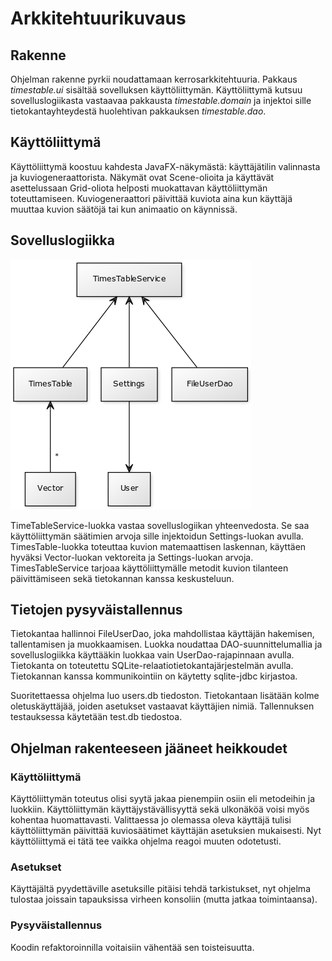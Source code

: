 # Arkkitehtuurikuvaus
## Rakenne
Ohjelman rakenne pyrkii noudattamaan kerrosarkkitehtuuria. Pakkaus _timestable.ui_ sisältää sovelluksen käyttöliittymän. Käyttöliittymä kutsuu sovelluslogiikasta vastaavaa pakkausta _timestable.domain_ ja injektoi sille tietokantayhteydestä huolehtivan pakkauksen _timestable.dao_.

## Käyttöliittymä
Käyttöliittymä koostuu kahdesta JavaFX-näkymästä: käyttäjätilin valinnasta ja  kuviogeneraattorista. Näkymät ovat Scene-olioita ja käyttävät asettelussaan Grid-oliota helposti muokattavan käyttöliittymän toteuttamiseen.
Kuviogeneraattori päivittää kuviota aina kun käyttäjä muuttaa kuvion säätöjä tai kun animaatio on käynnissä.

## Sovelluslogiikka
![Luokkakaavio](https://github.com/vikketii/ot-harjoitustyo/blob/master/dokumentaatio/kuvat/luokkakaavio.png)

TimeTableService-luokka vastaa sovelluslogiikan yhteenvedosta. Se saa käyttöliittymän säätimien arvoja sille injektoidun Settings-luokan avulla.
TimesTable-luokka toteuttaa kuvion matemaattisen laskennan, käyttäen hyväksi Vector-luokan vektoreita ja Settings-luokan arvoja.
TimesTableService tarjoaa käyttöliittymälle metodit kuvion tilanteen päivittämiseen sekä tietokannan kanssa keskusteluun.

## Tietojen pysyväistallennus
Tietokantaa hallinnoi FileUserDao, joka mahdollistaa käyttäjän hakemisen, tallentamisen ja muokkaamisen. Luokka noudattaa DAO-suunnittelumallia ja sovelluslogiikka käyttääkin luokkaa vain UserDao-rajapinnaan avulla. Tietokanta on toteutettu SQLite-relaatiotietokantajärjestelmän avulla. Tietokannan kanssa kommunikointiin on käytetty sqlite-jdbc kirjastoa.

Suoritettaessa ohjelma luo users.db tiedoston. Tietokantaan lisätään kolme oletuskäyttäjää, joiden asetukset vastaavat käyttäjien nimiä.
Tallennuksen testauksessa käytetään test.db tiedostoa.

## Ohjelman rakenteeseen jääneet heikkoudet
### Käyttöliittymä
Käyttöliittymän toteutus olisi syytä jakaa pienempiin osiin eli metodeihin ja luokkiin. Käyttöliittymän käyttäjystävällisyyttä sekä ulkonäköä voisi myös kohentaa huomattavasti.
Valittaessa jo olemassa oleva käyttäjä tulisi käyttöliittymän päivittää kuviosäätimet käyttäjän asetuksien mukaisesti. Nyt käyttöliittymä ei tätä tee vaikka ohjelma reagoi muuten odotetusti.

### Asetukset
Käyttäjältä pyydettäville asetuksille pitäisi tehdä tarkistukset, nyt ohjelma tulostaa joissain tapauksissa virheen konsoliin (mutta jatkaa toimintaansa).

### Pysyväistallennus
Koodin refaktoroinnilla voitaisiin vähentää sen toisteisuutta.

